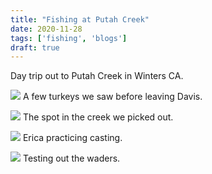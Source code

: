 ```yaml
---
title: "Fishing at Putah Creek"
date: 2020-11-28
tags: ['fishing', 'blogs']
draft: true
---
```


Day trip out to Putah Creek in Winters CA.

![](/posts/images/turkey.png)
A few turkeys we saw before leaving Davis.

![](/posts/images/3862.png)
The spot in the creek we picked out.

![](/posts/images/3891.png)
Erica practicing casting.

![](/posts/images/3905.png)
Testing out the waders.

